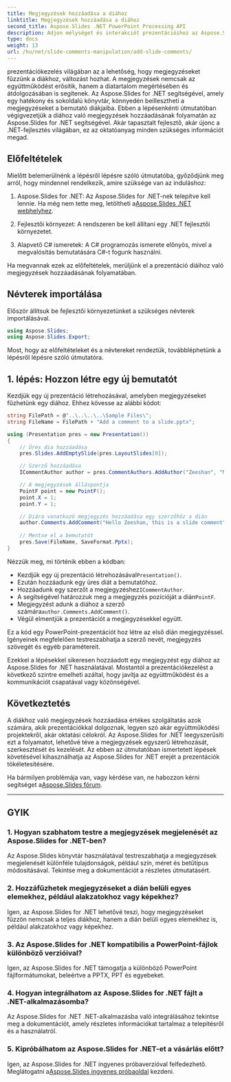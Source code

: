 ```yaml
---
title: Megjegyzések hozzáadása a diához
linktitle: Megjegyzések hozzáadása a diához
second_title: Aspose.Slides .NET PowerPoint Processing API
description: Adjon mélységet és interakciót prezentációihoz az Aspose.Slides API-val. Tanulja meg, hogyan illesztheti be a megjegyzéseket egyszerűen a diákba a .NET használatával. Fokozza az elkötelezettséget, és ragadja meg közönségét.
type: docs
weight: 13
url: /hu/net/slide-comments-manipulation/add-slide-comments/
---
```


prezentációkezelés világában az a lehetőség, hogy megjegyzéseket fűzzünk a diákhoz, változást hozhat. A megjegyzések nemcsak az együttműködést erősítik, hanem a diatartalom megértésében és átdolgozásában is segítenek. Az Aspose.Slides for .NET segítségével, amely egy hatékony és sokoldalú könyvtár, könnyedén beillesztheti a megjegyzéseket a bemutató diákjaiba. Ebben a lépésenkénti útmutatóban végigvezetjük a diához való megjegyzések hozzáadásának folyamatán az Aspose.Slides for .NET segítségével. Akár tapasztalt fejlesztő, akár újonc a .NET-fejlesztés világában, ez az oktatóanyag minden szükséges információt megad.

## Előfeltételek

Mielőtt belemerülnénk a lépésről lépésre szóló útmutatóba, győződjünk meg arról, hogy mindennel rendelkezik, amire szüksége van az induláshoz:

1.  Aspose.Slides for .NET: Az Aspose.Slides for .NET-nek telepítve kell lennie. Ha még nem tette meg, letöltheti a[Aspose.Slides .NET webhelyhez](https://releases.aspose.com/slides/net/).

2. Fejlesztői környezet: A rendszeren be kell állítani egy .NET fejlesztői környezetet.

3. Alapvető C# ismeretek: A C# programozás ismerete előnyös, mivel a megvalósítás bemutatására C#-t fogunk használni.

Ha megvannak ezek az előfeltételek, merüljünk el a prezentáció diáihoz való megjegyzések hozzáadásának folyamatában.

## Névterek importálása

Először állítsuk be fejlesztői környezetünket a szükséges névterek importálásával.

```csharp
using Aspose.Slides;
using Aspose.Slides.Export;
```

Most, hogy az előfeltételeket és a névtereket rendeztük, továbbléphetünk a lépésről lépésre szóló útmutatóra.

## 1. lépés: Hozzon létre egy új bemutatót

Kezdjük egy új prezentáció létrehozásával, amelyben megjegyzéseket fűzhetünk egy diához. Ehhez kövesse az alábbi kódot:

```csharp
string FilePath = @"..\..\..\..\Sample Files\";
string FileName = FilePath + "Add a comment to a slide.pptx";

using (Presentation pres = new Presentation())
{
    // Üres dia hozzáadása
    pres.Slides.AddEmptySlide(pres.LayoutSlides[0]);

    // Szerző hozzáadása
    ICommentAuthor author = pres.CommentAuthors.AddAuthor("Zeeshan", "MZ");

    // A megjegyzések álláspontja
    PointF point = new PointF();
    point.X = 1;
    point.Y = 1;

    // Diára vonatkozó megjegyzés hozzáadása egy szerzőhöz a dián
    author.Comments.AddComment("Hello Zeeshan, this is a slide comment", pres.Slides[0], point, DateTime.Now);
    
    // Mentse el a bemutatót
    pres.Save(FileName, SaveFormat.Pptx);
}
```

Nézzük meg, mi történik ebben a kódban:

-  Kezdjük egy új prezentáció létrehozásával`Presentation()`.
- Ezután hozzáadunk egy üres diát a bemutatóhoz.
-  Hozzáadunk egy szerzőt a megjegyzéshez`ICommentAuthor`.
-  A segítségével határozzuk meg a megjegyzés pozícióját a dián`PointF`.
- Megjegyzést adunk a diához a szerző számára`author.Comments.AddComment()`.
- Végül elmentjük a prezentációt a megjegyzésekkel együtt.

Ez a kód egy PowerPoint-prezentációt hoz létre az első dián megjegyzéssel. Igényeinek megfelelően testreszabhatja a szerző nevét, megjegyzés szövegét és egyéb paramétereit.

Ezekkel a lépésekkel sikeresen hozzáadott egy megjegyzést egy diához az Aspose.Slides for .NET használatával. Mostantól a prezentációkezelést a következő szintre emelheti azáltal, hogy javítja az együttműködést és a kommunikációt csapatával vagy közönségével.

## Következtetés

A diákhoz való megjegyzések hozzáadása értékes szolgáltatás azok számára, akik prezentációkkal dolgoznak, legyen szó akár együttműködési projektekről, akár oktatási célokról. Az Aspose.Slides for .NET leegyszerűsíti ezt a folyamatot, lehetővé téve a megjegyzések egyszerű létrehozását, szerkesztését és kezelését. Az ebben az útmutatóban ismertetett lépések követésével kihasználhatja az Aspose.Slides for .NET erejét a prezentációk tökéletesítésére.

 Ha bármilyen problémája van, vagy kérdése van, ne habozzon kérni segítséget a[Aspose.Slides fórum](https://forum.aspose.com/).

---

## GYIK

### 1. Hogyan szabhatom testre a megjegyzések megjelenését az Aspose.Slides for .NET-ben?

Az Aspose.Slides könyvtár használatával testreszabhatja a megjegyzések megjelenését különféle tulajdonságok, például szín, méret és betűtípus módosításával. Tekintse meg a dokumentációt a részletes útmutatásért.

### 2. Hozzáfűzhetek megjegyzéseket a dián belüli egyes elemekhez, például alakzatokhoz vagy képekhez?

Igen, az Aspose.Slides for .NET lehetővé teszi, hogy megjegyzéseket fűzzön nemcsak a teljes diákhoz, hanem a dián belüli egyes elemekhez is, például alakzatokhoz vagy képekhez.

### 3. Az Aspose.Slides for .NET kompatibilis a PowerPoint-fájlok különböző verzióival?

Igen, az Aspose.Slides for .NET támogatja a különböző PowerPoint fájlformátumokat, beleértve a PPTX, PPT és egyebeket.

### 4. Hogyan integrálhatom az Aspose.Slides for .NET fájlt a .NET-alkalmazásomba?

Az Aspose.Slides for .NET .NET-alkalmazásba való integrálásához tekintse meg a dokumentációt, amely részletes információkat tartalmaz a telepítésről és a használatról.

### 5. Kipróbálhatom az Aspose.Slides for .NET-et a vásárlás előtt?

Igen, az Aspose.Slides for .NET ingyenes próbaverzióval felfedezhető. Meglátogatni a[Aspose.Slides ingyenes próbaoldal](https://releases.aspose.com/) kezdeni.